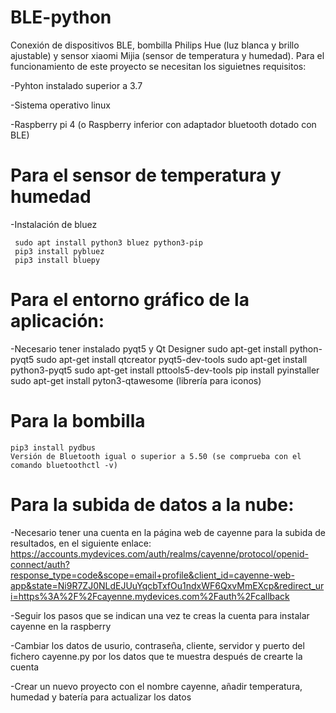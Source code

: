 # BLE-python
Conexión de dispositivos BLE, bombilla Philips Hue (luz blanca y brillo ajustable) y sensor xiaomi Mijia (sensor de temperatura y humedad).
Para el funcionamiento de este proyecto se necesitan los siguietnes requisitos:

-Pyhton instalado superior a 3.7

-Sistema operativo linux

-Raspberry pi 4 (o Raspberry inferior con adaptador bluetooth dotado con BLE)

# Para el sensor de temperatura y humedad
-Instalación de bluez
	 
	 sudo apt install python3 bluez python3-pip
	 pip3 install pybluez
	 pip3 install bluepy

# Para el entorno gráfico de la aplicación:
-Necesario tener instalado pyqt5 y Qt Designer
	sudo apt-get install python-pyqt5
	sudo apt-get install qtcreator pyqt5-dev-tools
	sudo apt-get install python3-pyqt5
	sudo apt-get install pttools5-dev-tools
	pip install pyinstaller 
	sudo apt-get install pyton3-qtawesome (librería para iconos)

# Para la bombilla
	pip3 install pydbus
	Versión de Bluetooth igual o superior a 5.50 (se comprueba con el comando bluetoothctl -v)

# Para la subida de datos a la nube: 
-Necesario tener una cuenta en la página web de cayenne para la subida de resultados, en el siguiente enlace: https://accounts.mydevices.com/auth/realms/cayenne/protocol/openid-connect/auth?response_type=code&scope=email+profile&client_id=cayenne-web-app&state=Ni9R7ZJ0NLdEJUuYqcbTxfOu1ndxWF6QxvMmEXcp&redirect_uri=https%3A%2F%2Fcayenne.mydevices.com%2Fauth%2Fcallback

-Seguir los pasos que se indican una vez te creas la cuenta para instalar cayenne en la raspberry

-Cambiar los datos de usurio, contraseña, cliente, servidor y puerto del fichero cayenne.py por los datos que te muestra después de crearte la cuenta 

-Crear un nuevo proyecto con el nombre cayenne, añadir temperatura, humedad y batería para actualizar los datos
